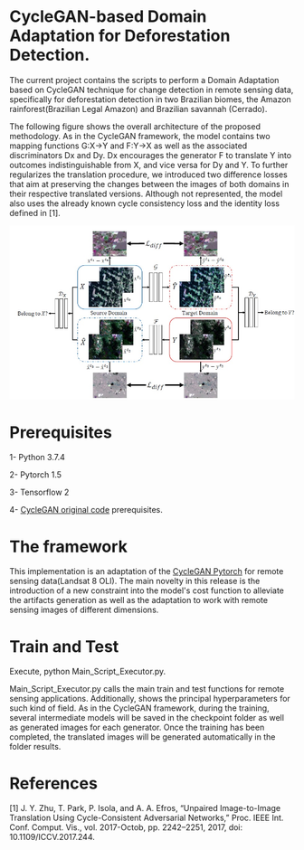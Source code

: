 # CycleGAN-based Domain Adaptation for Deforestation Detection.

The current project contains the scripts to perform a Domain Adaptation based on CycleGAN technique for change detection in remote sensing data, specifically for deforestation detection in two Brazilian biomes, the Amazon rainforest(Brazilian Legal Amazon) and Brazilian savannah (Cerrado).

The following figure shows the overall architecture of the proposed methodology. As in the CycleGAN framework, the model contains two mapping functions G:X->Y and F:Y->X as well as the associated discriminators Dx and Dy. Dx encourages the generator F to translate Y into outcomes indistinguishable from X, and vice versa for Dy and Y. To further regularizes the translation procedure, we introduced two difference losses that aim at preserving the changes between the images of both domains in their respective translated versions. Although not represented, the model also uses the already known cycle consistency loss and the identity loss defined in [1].

![Image](Methodology.jpg)

# Prerequisites
1- Python 3.7.4

2- Pytorch 1.5

3- Tensorflow 2

4- [CycleGAN original code](https://github.com/junyanz/pytorch-CycleGAN-and-pix2pix) prerequisites. 

# The framework

This implementation is an adaptation of the [CycleGAN Pytorch](https://github.com/junyanz/pytorch-CycleGAN-and-pix2pix) for remote sensing data(Landsat 8 OLI). The main novelty in this release is the introduction of a new constraint into the model's cost function to alleviate the artifacts generation as well as the adaptation to work with remote sensing images of different dimensions.

# Train and Test
Execute, python Main_Script_Executor.py.

Main_Script_Executor.py calls the main train and test functions for remote sensing applications. Additionally, shows the principal hyperparameters for such kind of field. As in the CycleGAN framework, during the training, several intermediate models will be saved in the checkpoint folder as well as generated images for each generator. Once the training has been completed, the translated images will be generated automatically in the folder results.  

# References

[1] J. Y. Zhu, T. Park, P. Isola, and A. A. Efros, “Unpaired Image-to-Image Translation Using Cycle-Consistent Adversarial Networks,” Proc. IEEE Int. Conf. Comput. Vis., vol. 2017-Octob, pp. 2242–2251, 2017, doi: 10.1109/ICCV.2017.244.
